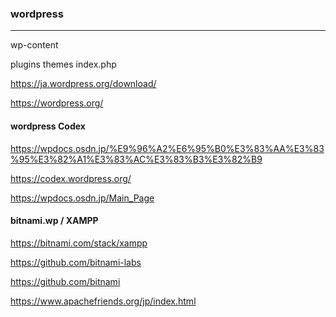 ### wordpress
---
wp-content

plugins
themes
index.php


https://ja.wordpress.org/download/

https://wordpress.org/

#### wordpress Codex
https://wpdocs.osdn.jp/%E9%96%A2%E6%95%B0%E3%83%AA%E3%83%95%E3%82%A1%E3%83%AC%E3%83%B3%E3%82%B9

https://codex.wordpress.org/

https://wpdocs.osdn.jp/Main_Page

#### bitnami.wp / XAMPP
https://bitnami.com/stack/xampp

https://github.com/bitnami-labs

https://github.com/bitnami

https://www.apachefriends.org/jp/index.html













